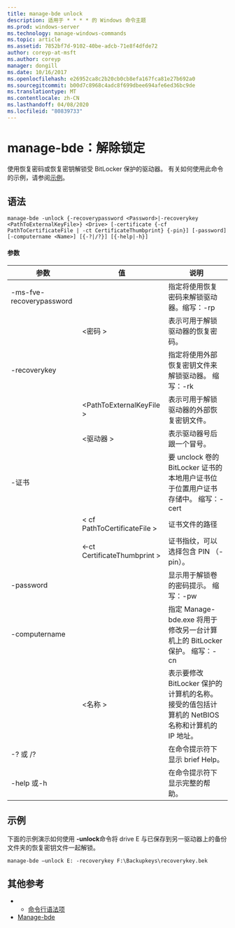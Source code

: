 ```yaml
---
title: manage-bde unlock
description: 适用于 * * * * 的 Windows 命令主题
ms.prod: windows-server
ms.technology: manage-windows-commands
ms.topic: article
ms.assetid: 7852bf7d-9102-40be-adcb-71e8f4dfde72
author: coreyp-at-msft
ms.author: coreyp
manager: dongill
ms.date: 10/16/2017
ms.openlocfilehash: e26952ca8c2b20cb0cb8efa167fca81e27b692a0
ms.sourcegitcommit: b00d7c8968c4adc8f699dbee694afe6ed36bc9de
ms.translationtype: MT
ms.contentlocale: zh-CN
ms.lasthandoff: 04/08/2020
ms.locfileid: "80839733"
---
```

# <a name="manage-bde-unlock"></a>manage-bde：解除锁定



使用恢复密码或恢复密钥解锁受 BitLocker 保护的驱动器。 有关如何使用此命令的示例，请参阅[示例](#BKMK_Examples)。

## <a name="syntax"></a>语法

```
manage-bde -unlock {-recoverypassword <Password>|-recoverykey <PathToExternalKeyFile>} <Drive> [-certificate {-cf PathToCertificateFile | -ct CertificateThumbprint} {-pin}] [-password] [-computername <Name>] [{-?|/?}] [{-help|-h}]
```

#### <a name="parameters"></a>参数

|参数|值|说明|
|---------|-----|-----------|
|-ms-fve-recoverypassword||指定将使用恢复密码来解锁驱动器。缩写：-rp|
||\<密码 >|表示可用于解锁驱动器的恢复密码。|
|-recoverykey||指定将使用外部恢复密钥文件来解锁驱动器。 缩写：-rk|
||\<PathToExternalKeyFile >|表示可用于解锁驱动器的外部恢复密钥文件。|
||\<驱动器 >|表示驱动器号后跟一个冒号。|
|-证书||要 unclock 卷的 BitLocker 证书的本地用户证书位于位置用户证书存储中。 缩写：-cert|
||< cf PathToCertificateFile >|证书文件的路径|
||<-ct CertificateThumbprint >|证书指纹，可以选择包含 PIN （-pin）。|
|-password||显示用于解锁卷的密码提示。 缩写：-pw|
|-computername||指定 Manage-bde.exe 将用于修改另一台计算机上的 BitLocker 保护。 缩写：-cn|
||\<名称 >|表示要修改 BitLocker 保护的计算机的名称。 接受的值包括计算机的 NetBIOS 名称和计算机的 IP 地址。|
|-? 或 /?||在命令提示符下显示 brief Help。|
|-help 或-h||在命令提示符下显示完整的帮助。|

## <a name="examples"></a><a name=BKMK_Examples></a>示例

下面的示例演示如何使用 **-unlock**命令将 drive E 与已保存到另一驱动器上的备份文件夹的恢复密钥文件一起解锁。
```
manage-bde –unlock E: -recoverykey F:\Backupkeys\recoverykey.bek
```

## <a name="additional-references"></a>其他参考

-   - [命令行语法项](command-line-syntax-key.md)
-   [Manage-bde](manage-bde.md)